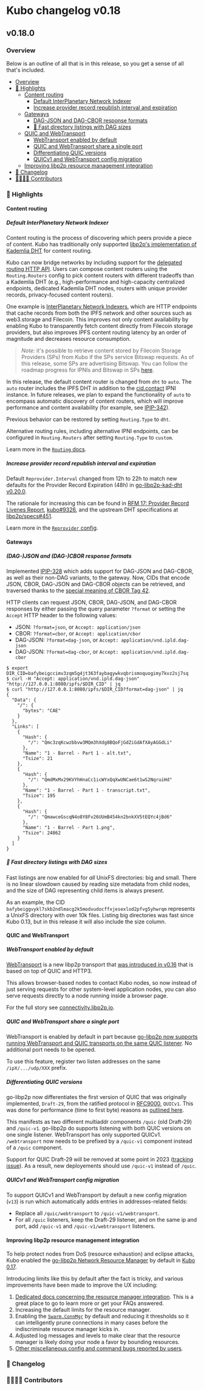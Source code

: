 # Kubo changelog v0.18

## v0.18.0

### Overview

Below is an outline of all that is in this release, so you get a sense of all that's included.

<!-- TOC depthfrom:3 -->

- [Overview](#overview)
- [🔦 Highlights](#-highlights)
    - [Content routing](#content-routing)
        - [Default InterPlanetary Network Indexer](#default-interplanetary-network-indexer)
        - [Increase provider record republish interval and expiration](#increase-provider-record-republish-interval-and-expiration)
    - [Gateways](#gateways)
        - [DAG-JSON and DAG-CBOR response formats](#dag-json-and-dag-cbor-response-formats)
        - [🐎 Fast directory listings with DAG sizes](#-fast-directory-listings-with-dag-sizes)
    - [QUIC and WebTransport](#quic-and-webtransport)
        - [WebTransport enabled by default](#webtransport-enabled-by-default)
        - [QUIC and WebTransport share a single port](#quic-and-webtransport-share-a-single-port)
        - [Differentiating QUIC versions](#differentiating-quic-versions)
        - [QUICv1 and WebTransport config migration](#quicv1-and-webtransport-config-migration)
    - [Improving libp2p resource management integration](#improving-libp2p-resource-management-integration)
- [📝 Changelog](#-changelog)
- [👨‍👩‍👧‍👦 Contributors](#-contributors)

<!-- /TOC -->

### 🔦 Highlights

#### Content routing

##### Default InterPlanetary Network Indexer

Content routing is the process of discovering which peers provide a piece of content. Kubo has traditionally only supported [libp2p's implementation of Kademlia DHT](https://github.com/libp2p/specs/tree/master/kad-dht) for content routing.

Kubo can now bridge networks by including support for the [delegated routing HTTP API](https://github.com/ipfs/specs/pull/337). Users can compose content routers using the `Routing.Routers` config to pick content routers with different tradeoffs than a Kademlia DHT (e.g., high-performance and high-capacity centralized endpoints, dedicated Kademlia DHT nodes, routers with unique provider records, privacy-focused content routers).

One example is [InterPlanetary Network Indexers](https://github.com/ipni/specs/blob/main/IPNI.md#readme), which are HTTP endpoints that cache records from both the IPFS network and other sources such as web3.storage and Filecoin. This improves not only content availability by enabling Kubo to transparently fetch content directly from Filecoin storage providers, but also improves IPFS content routing latency by an order of magnitude and decreases resource consumption.

> *Note:* it's possible to retrieve content stored by Filecoin Storage Providers (SPs) from Kubo if the SPs service Bitswap requests.  As of this release, some SPs are advertising Bitswap.  You can follow the roadmap progress for IPNIs and Bitswap in SPs [here](https://www.starmaps.app/roadmap/github.com/protocol/bedrock/issues/1).

In this release, the default content router is changed from `dht` to `auto`. The `auto` router includes the IPFS DHT in addition to the [cid.contact](https://cid.contact) IPNI instance. In future releases, we plan to expand the functionality of `auto` to encompass automatic discovery of content routers, which will improve performance and content availability (for example, see [IPIP-342](https://github.com/ipfs/specs/pull/342)).

Previous behavior can be restored by setting `Routing.Type` to `dht`.

Alternative routing rules, including alternative IPNI endpoints, can be configured in `Routing.Routers` after setting `Routing.Type` to `custom`.

Learn more in the [`Routing` docs](https://github.com/ipfs/kubo/blob/master/docs/config.md#routing).

##### Increase provider record republish interval and expiration

Default `Reprovider.Interval` changed from 12h to 22h to match new defaults for the Provider Record Expiration (48h) in [go-libp2p-kad-dht v0.20.0](https://github.com/libp2p/go-libp2p-kad-dht/releases/tag/v0.20.0).

The rationale for increasing this can be found in
[RFM 17: Provider Record Livenes Report](https://github.com/protocol/network-measurements/blob/master/results/rfm17-provider-record-liveness.md),
[kubo#9326](https://github.com/ipfs/kubo/pull/9326),
and the upstream DHT specifications at [libp2p/specs#451](https://github.com/libp2p/specs/pull/451).

Learn more in the [`Reprovider` config](https://github.com/ipfs/go-ipfs/blob/master/docs/config.md#reprovider).

#### Gateways

##### (DAG-)JSON and (DAG-)CBOR response formats

Implemented [IPIP-328](https://github.com/ipfs/specs/pull/328) which adds support
for DAG-JSON and DAG-CBOR, as well as their non-DAG variants, to the gateway. Now,
CIDs that encode JSON, CBOR, DAG-JSON and DAG-CBOR objects can be retrieved, and
traversed thanks to the [special meaning of CBOR Tag 42](https://github.com/ipld/cid-cbor/).

HTTP clients can request JSON, CBOR, DAG-JSON, and DAG-CBOR responses by either
passing the query parameter `?format` or setting the `Accept` HTTP header to the
following values:

- JSON: `?format=json`, or `Accept: application/json`
- CBOR: `?format=cbor`, or `Accept: application/cbor`
- DAG-JSON: `?format=dag-json`, or `Accept: application/vnd.ipld.dag-json`
- DAG-JSON: `?format=dag-cbor`, or `Accept: application/vnd.ipld.dag-cbor`

```console
$ export DIR_CID=bafybeigccimv3zqm5g4jt363faybagywkvqbrismoquogimy7kvz2sj7sq
$ curl -H "Accept: application/vnd.ipld.dag-json" "http://127.0.0.1:8080/ipfs/$DIR_CID" | jq
$ curl "http://127.0.0.1:8080/ipfs/$DIR_CID?format=dag-json" | jq
{
  "Data": {
    "/": {
      "bytes": "CAE"
    }
  },
  "Links": [
    {
      "Hash": {
        "/": "Qmc3zqKcwzbbvw3MQm3hXdg8BQoFjGdZiGdAfXAyAGGdLi"
      },
      "Name": "1 - Barrel - Part 1 - alt.txt",
      "Tsize": 21
    },
    {
      "Hash": {
        "/": "QmdMxMx29KVYhHnaCc1icWYxQqXwUNCae6t1wS2NqruiHd"
      },
      "Name": "1 - Barrel - Part 1 - transcript.txt",
      "Tsize": 195
    },
    {
      "Hash": {
        "/": "QmawceGscqN4o8Y8Fv26UUmB454kn2bnkXV5tEQYc4jBd6"
      },
      "Name": "1 - Barrel - Part 1.png",
      "Tsize": 24862
    }
  ]
}
```

##### 🐎 Fast directory listings with DAG sizes

Fast listings are now enabled for _all_ UnixFS directories: big and small.
There is no linear slowdown caused by reading size metadata from child nodes,
and the size of DAG representing child items is always present.

As an example, the CID
`bafybeiggvykl7skb2ndlmacg2k5modvudocffxjesexlod2pfvg5yhwrqm` represents a UnixFS
directory with over 10k files. Listing big directories was fast
since Kubo 0.13, but in this release it will also include the size column.

#### QUIC and WebTransport

##### WebTransport enabled by default
[WebTransport](https://docs.libp2p.io/concepts/transports/webtransport/) is a new libp2p transport that [was introduced in v0.16](https://github.com/ipfs/kubo/blob/master/docs/changelogs/v0.16.md#-webtransport-new-experimental-transport) that is based on top of QUIC and HTTP3.

This allows browser-based nodes to contact Kubo nodes, so now instead of just serving requests for other system-level application nodes, you can also serve requests directly to a node running inside a browser page.

For the full story see [connectivity.libp2p.io](https://connectivity.libp2p.io/).

##### QUIC and WebTransport share a single port
WebTransport is enabled by default in part because [go-libp2p now supports running WebTransport and QUIC transports on the same QUIC listener](https://github.com/libp2p/go-libp2p/issues/1759).  No additional port needs to be opened.

To use this feature, register two listen addresses on the same `/ipX/.../udp/XXX` prefix.

##### Differentiating QUIC versions
go-libp2p now differentiates the first version of QUIC that was originally implemented, `Draft-29`, from the ratified protocol in [RFC9000](https://www.rfc-editor.org/rfc/rfc9000.html), `QUICv1`.
This was done for performance (time to first byte) reasons as [outlined here](https://github.com/multiformats/multiaddr/issues/145).

This manifests as two different multiaddr components `/quic` (old Draft-29) and `/quic-v1`.
go-libp2p do supports listening with both QUIC versions on one single listener.
WebTransport has only supported QUICv1.
`/webtransport` now needs to be prefixed by a `/quic-v1` component instead of a `/quic` component.

Support for QUIC Draft-29 will be removed at some point in 2023 ([tracking issue](https://github.com/ipfs/kubo/issues/9496)).  As a result, new deployements should use `/quic-v1` instead of `/quic`.

##### QUICv1 and WebTransport config migration
To support QUICv1 and WebTransport by default a new config migration (`v13`) is run which automatically adds entries in addresses-related fields:
- Replace all `/quic/webtransport` to `/quic-v1/webtransport`.
- For all `/quic` listeners, keep the Draft-29 listener, and on the same ip and port, add `/quic-v1` and `/quic-v1/webtransport` listeners.

#### Improving libp2p resource management integration
To help protect nodes from DoS (resource exhaustion) and eclipse attacks,
Kubo enabled the [go-libp2p Network Resource Manager](https://github.com/libp2p/go-libp2p/tree/master/p2p/host/resource-manager)
by default in [Kubo 0.17](https://github.com/ipfs/kubo/blob/master/docs/changelogs/v0.17.md#libp2p-resource-management-enabled-by-default).

Introducing limits like this by default after the fact is tricky,
and various improvements have been made to improve the UX including:
1. [Dedicated docs concerning the resource manager integration](https://github.com/ipfs/kubo/blob/master/docs/libp2p-resource-management.md).  This is a great place to go to learn more or get your FAQs answered.
2. Increasing the default limits for the resource manager.
3. Enabling the [`Swarm.ConnMgr`](https://github.com/ipfs/kubo/blob/master/docs/config.md#swarmconnmgr) by default and reducing it thresholds so it can intelligently prune connections in many cases before the indiscriminate resource manager kicks in.
4. Adjusted log messages and levels to make clear that the resource manager is likely doing your node a favor by bounding resources.
5. [Other miscellaneous config and command bugs reported by users](https://github.com/ipfs/kubo/issues/9442).

### 📝 Changelog

### 👨‍👩‍👧‍👦 Contributors
